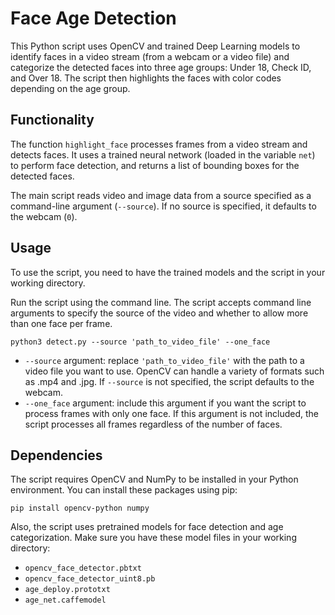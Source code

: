 # Face Age Detection

This Python script uses OpenCV and trained Deep Learning models to identify faces in a video stream (from a webcam or a video file) and categorize the detected faces into three age groups: Under 18, Check ID, and Over 18. The script then highlights the faces with color codes depending on the age group.

## Functionality
The function `highlight_face` processes frames from a video stream and detects faces. It uses a trained neural network (loaded in the variable `net`) to perform face detection, and returns a list of bounding boxes for the detected faces.

The main script reads video and image data from a source specified as a command-line argument (`--source`). If no source is specified, it defaults to the webcam (`0`).

## Usage
To use the script, you need to have the trained models and the script in your working directory.

Run the script using the command line. The script accepts command line arguments to specify the source of the video and whether to allow more than one face per frame.

```
python3 detect.py --source 'path_to_video_file' --one_face
```

- `--source` argument: replace `'path_to_video_file'` with the path to a video file you want to use. OpenCV can handle a variety of formats such as .mp4 and .jpg. If `--source` is not specified, the script defaults to the webcam.
- `--one_face` argument: include this argument if you want the script to process frames with only one face. If this argument is not included, the script processes all frames regardless of the number of faces.

## Dependencies
The script requires OpenCV and NumPy to be installed in your Python environment. You can install these packages using pip:

```
pip install opencv-python numpy
```

Also, the script uses pretrained models for face detection and age categorization. Make sure you have these model files in your working directory:

- `opencv_face_detector.pbtxt`
- `opencv_face_detector_uint8.pb`
- `age_deploy.prototxt`
- `age_net.caffemodel`


